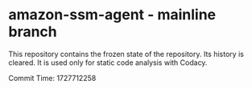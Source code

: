 # amazon-ssm-agent - mainline branch

This repository contains the frozen state of the repository.
Its history is cleared. It is used only for static code
analysis with Codacy.

Commit Time: 1727712258